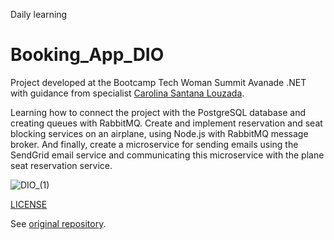 Daily learning

# Booking_App_DIO

Project developed at the Bootcamp Tech Woman Summit Avanade .NET with guidance from specialist [Carolina Santana Louzada](https://github.com/CarolinaSL "Carolina Santana Louzada").

Learning how to connect the project with the PostgreSQL database and creating queues with RabbitMQ.
Create and implement reservation and seat blocking services on an airplane, using Node.js with RabbitMQ message broker.
And finally, create a microservice for sending emails using the SendGrid email service and communicating this microservice with the plane seat reservation service.

![DIO_(1)](https://github.com/njtsb1/Booking_App_DIO/assets/95108889/657947a0-c961-478d-a8e1-4245633ef624)

[LICENSE](/LICENSE)

See [original repository](https://github.com/CarolinaSL/BookingAppDIO).
